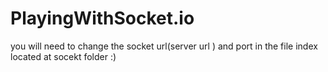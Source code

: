 # PlayingWithSocket.io

you will need to change the socket url(server url ) and port in the file index located at socekt folder :)